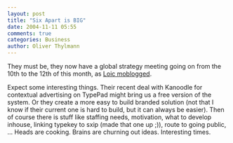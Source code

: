 ```yaml
---
layout: post
title: "Six Apart is BIG"
date: 2004-11-11 05:55
comments: true
categories: Business
author: Oliver Thylmann
---
```



They must be, they now have a global strategy meeting going on from the 10th to the 12th of this month, as [Loic moblogged](http://www.loiclemeur.com/moblog/2004/11/ah_its_here.html).

Expect some interesting things. Their recent deal with Kanoodle for contextual advertising on TypePad might bring us a free version of the system. Or they create a more easy to build branded solution (not that I know if their current one is hard to build, but it can always be easier). Then of course there is stuff like staffing needs, motivation, what to develop inhouse, linking typekey to sxip (made that one up ;)), route to going public, ... Heads are cooking. Brains are churning out ideas. Interesting times.


